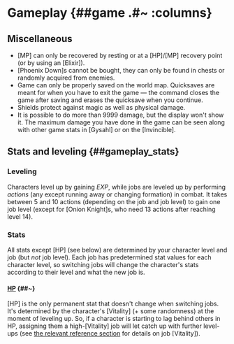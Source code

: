 # Gameplay {##game .#~ :columns}

## Miscellaneous

* [MP] can only be recovered by resting or at a [HP]/[MP] recovery point (or by using an [Elixir]).
* [Phoenix Down]s cannot be bought, they can only be found in chests or randomly acquired from enemies.
* Game can only be properly saved on the world map. Quicksaves are meant for when you have to exit the game — the command closes the game after saving and erases the quicksave when you continue.
* Shields protect against magic as well as physical damage.
* It is possible to do more than 9999 damage, but the display won't show it. The maximum damage you have done in the game can be seen along with other game stats in [Gysahl] or on the [Invincible].

## Stats and leveling {##gameplay_stats}

### Leveling
Characters level up by gaining *EXP*, while jobs are leveled up by performing *actions* (any except running away or changing formation) in combat. It takes between 5 and 10 actions (depending on the job and job level) to gain one job level (except for [Onion Knight]s, who need 13 actions after reaching level 14).

### Stats
All stats except [HP] (see below) are determined by your character level and job (but *not* job level). Each job has predetermined stat values for each character level, so switching jobs will change the character's stats according to their level and what the new job is.

#### [HP](@~) {##~}
[HP] is the only permanent stat that doesn't change when switching jobs. It's determined by the character's [Vitality] (+ some randomness) at the moment of leveling up. So, if a character is starting to lag behind others in HP, assigning them a high-[Vitality] job will let catch up with further level-ups (see [the relevant reference section](job_vitality) for details on job [Vitality]).
